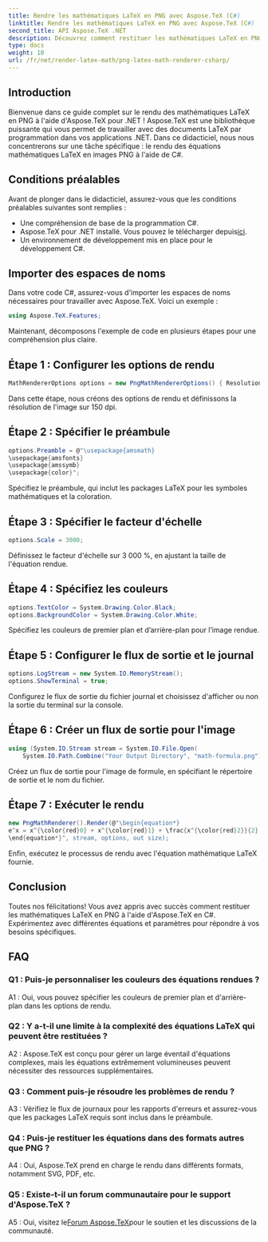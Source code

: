 ```yaml
---
title: Rendre les mathématiques LaTeX en PNG avec Aspose.TeX (C#)
linktitle: Rendre les mathématiques LaTeX en PNG avec Aspose.TeX (C#)
second_title: API Aspose.TeX .NET
description: Découvrez comment restituer les mathématiques LaTeX en PNG en C# à l'aide d'Aspose.TeX. Suivez notre guide étape par étape pour une intégration transparente.
type: docs
weight: 10
url: /fr/net/render-latex-math/png-latex-math-renderer-csharp/
---
```

## Introduction

Bienvenue dans ce guide complet sur le rendu des mathématiques LaTeX en PNG à l'aide d'Aspose.TeX pour .NET ! Aspose.TeX est une bibliothèque puissante qui vous permet de travailler avec des documents LaTeX par programmation dans vos applications .NET. Dans ce didacticiel, nous nous concentrerons sur une tâche spécifique : le rendu des équations mathématiques LaTeX en images PNG à l'aide de C#.

## Conditions préalables

Avant de plonger dans le didacticiel, assurez-vous que les conditions préalables suivantes sont remplies :

- Une compréhension de base de la programmation C#.
-  Aspose.TeX pour .NET installé. Vous pouvez le télécharger depuis[ici](https://releases.aspose.com/tex/net/).
- Un environnement de développement mis en place pour le développement C#.

## Importer des espaces de noms

Dans votre code C#, assurez-vous d'importer les espaces de noms nécessaires pour travailler avec Aspose.TeX. Voici un exemple :

```csharp
using Aspose.TeX.Features;
```

Maintenant, décomposons l'exemple de code en plusieurs étapes pour une compréhension plus claire.

## Étape 1 : Configurer les options de rendu

```csharp
MathRendererOptions options = new PngMathRendererOptions() { Resolution = 150 };
```

Dans cette étape, nous créons des options de rendu et définissons la résolution de l'image sur 150 dpi.

## Étape 2 : Spécifier le préambule

```csharp
options.Preamble = @"\usepackage{amsmath}
\usepackage{amsfonts}
\usepackage{amssymb}
\usepackage{color}";
```

Spécifiez le préambule, qui inclut les packages LaTeX pour les symboles mathématiques et la coloration.

## Étape 3 : Spécifier le facteur d'échelle

```csharp
options.Scale = 3000;
```

Définissez le facteur d'échelle sur 3 000 %, en ajustant la taille de l'équation rendue.

## Étape 4 : Spécifiez les couleurs

```csharp
options.TextColor = System.Drawing.Color.Black;
options.BackgroundColor = System.Drawing.Color.White;
```

Spécifiez les couleurs de premier plan et d’arrière-plan pour l’image rendue.

## Étape 5 : Configurer le flux de sortie et le journal

```csharp
options.LogStream = new System.IO.MemoryStream();
options.ShowTerminal = true;
```

Configurez le flux de sortie du fichier journal et choisissez d'afficher ou non la sortie du terminal sur la console.

## Étape 6 : Créer un flux de sortie pour l'image

```csharp
using (System.IO.Stream stream = System.IO.File.Open(
    System.IO.Path.Combine("Your Output Directory", "math-formula.png"), System.IO.FileMode.Create))
```

Créez un flux de sortie pour l'image de formule, en spécifiant le répertoire de sortie et le nom du fichier.

## Étape 7 : Exécuter le rendu

```csharp
new PngMathRenderer().Render(@"\begin{equation*}
e^x = x^{\color{red}0} + x^{\color{red}1} + \frac{x^{\color{red}2}}{2} + \frac{x^{\color{red}3}}{6} + \cdots = \sum_{n\geq 0} \frac{x^{\color{red}n}}{n!}
\end{equation*}", stream, options, out size);
```

Enfin, exécutez le processus de rendu avec l'équation mathématique LaTeX fournie.

## Conclusion

Toutes nos félicitations! Vous avez appris avec succès comment restituer les mathématiques LaTeX en PNG à l'aide d'Aspose.TeX en C#. Expérimentez avec différentes équations et paramètres pour répondre à vos besoins spécifiques.

## FAQ

### Q1 : Puis-je personnaliser les couleurs des équations rendues ?

A1 : Oui, vous pouvez spécifier les couleurs de premier plan et d'arrière-plan dans les options de rendu.

### Q2 : Y a-t-il une limite à la complexité des équations LaTeX qui peuvent être restituées ?

A2 : Aspose.TeX est conçu pour gérer un large éventail d'équations complexes, mais les équations extrêmement volumineuses peuvent nécessiter des ressources supplémentaires.

### Q3 : Comment puis-je résoudre les problèmes de rendu ?

A3 : Vérifiez le flux de journaux pour les rapports d'erreurs et assurez-vous que les packages LaTeX requis sont inclus dans le préambule.

### Q4 : Puis-je restituer les équations dans des formats autres que PNG ?

A4 : Oui, Aspose.TeX prend en charge le rendu dans différents formats, notamment SVG, PDF, etc.

### Q5 : Existe-t-il un forum communautaire pour le support d'Aspose.TeX ?

 A5 : Oui, visitez le[Forum Aspose.TeX](https://forum.aspose.com/c/tex/47)pour le soutien et les discussions de la communauté.
